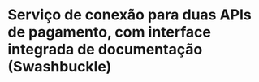 # Serviço de conexão para duas APIs de pagamento, com interface integrada de documentação (Swashbuckle)
